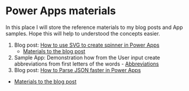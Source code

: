 # Power Apps materials

In this place I will store the reference materials to my blog posts and App samples. Hope this will help to understood the concepts easier.

1. Blog post: [How to use SVG to create spinner in Power Apps](https://365corner.pl/2022/01/11/how-to-use-svg-to-create-spinner-in-power-apps/)
   -   <a href="HowToUseSVGToCreateLoadingSpinnerInPowerApps">Materials to the blog post</a>
2. Sample App: Demonstration how from the User input create abbreviations from first letters of the words - <a href="AbbreviationsSampleApp">Abbreviations</a>
3. Blog post: [How to Parse JSON faster in Power Apps](https://365corner.pl/2022/09/16/how-to-parse-json-faster-in-power-apps/)
 - <a href="HotToParseJSONFaster">Materials to the blog post</a>